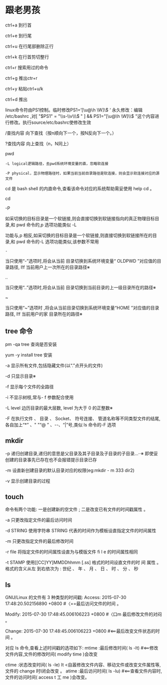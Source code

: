 # 跟老男孩
ctrl+a 到行首

ctrl+e 到行尾

ctrl+u 在行尾部删除正行

ctrl+k 在行首剪切整行

ctrl+r 搜索用过的命令

ctrl+g 推出ctr+r

ctrl+y 粘贴ctrl+u/k 

ctrl+d 推出

linux命令符由PS1控制。临时修改PS1=’[\u@\h \W]\\$ ‘  永久修改：编辑 /etc/bashrc ,对[ "$PS1" = "\\s-\\v\\\$ " ] && PS1="[\u@\h \W]\\$ "这个内容进行修改。执行source/etc/bashrc使修改生效

/查找内容      向下查找（按n顺向下一个，按N反向下一个。）

?查找内容      向上查找（n，N同上）

pwd 
  
    -L logical逻辑路径，去pwd系统环境变量的直，忽略软连接
    
    -P physical，显示物理路径时，如果当前当前目录路径是软连接，则会显示软连接对应的源文件
    
cd 是 bash shell 的内直命令,查看该命令对应的系统帮助需妥使用 help cd 。

cd

  -P
  
  
  如采切换的目标目录是一个软链接,则会直接切换到软链接指向的真正物理目标目录,和 pwd 命令的,p 选项功能类似
  -L
  
  功能与,p 相反,如采切换的目标目录是一个软链接,则直接切换到软链接所在的目录,和 pwd 命令的-L 选项功能类似,该参数不常用
  
  `-`
  
  当只使用“-”选项时,将会从当前 目录切换到系统环境变量“ OLDPWD ”对应值的目录路径, l!f 当前用户上一次所在的目录路径※
  
  ..
  
  当只使用“..”选项时,将会从当前 目录切换到当前目录的上一级目录所在的路径※
  
  ~
  
  当只使用“~”选项时 ,将会从当前目录切换到系统环境变量“HOME ”对应值的目录路径, l!f 当前用户的家 目录所在的路径※
  
## tree 命令

pm -qa tree 查询是否安装

yum -y install tree 安装

-a 显示所有文件,包括隐藏文件(以“.”点开头的文件)

-d 只显示目录※

-f 显示每个文件的全路径

-i 不显示树枝,常与- f 参数配合使用

-L level 边历目录的最大层数, level 为大于 0 的正整数※

-F 在执行文件 、 目录 、 Socket、 符号连接、 管道名称等不同类型文件的结尾,各自加上“*” 、" "“@ ” 、--、“|”号,类似 ls 命令的-F 选项

## mkdir
-p 递归创建目录,递归的意思是父目录及其子目录及子目录的子目录...··※ 即使妥创建的目录事先已存在也不会报错提示目录已存

-m 设直新创建目录的默认目录对应的权限(eg:mkdir - m 333 dir2)

-v 显示创建目录的过程

## touch

命令有两个功能: 一是创建新的空文件 ; 二是改变已有文件的时间戳属性 。


-a  只更改指定文件的最后访问时间

-d STRING 使用字符串 STRING 代表的时间作为模板设直指定文件的时间属性

-m 只更改指定文件的最后修改时间

-r file 将指定文件的时间属性设直为与模版文件 fi l e 的时间属性相同

-t STAMP
使用[[CC]YY]MMDDhhmm [.ss] 格式的时间设直文件的时 间 属性 。 格式的含义从左
到右依次为 : 世纪 、 年 、 月 、 日 、 时 、 分 、 秒

## ls

GNU/Linux 的文件有 3 种类型的时间戳:
Access: 2015-07-30 17:48:20.502156890 +0800 #〈==最后访问文件的时间 。

Modify: 2015-07-30 17:48:45.006106223 +0800 #〈口m 最后修改文件的对闷 。

Change: 2015-07-30 17:48:45.006106223 +0800 #<==最后改变文件状态的时间 。

对应 Is 命令,查看上述时间戳的选项如下:
mtime :最后修改时间( ls -lt) #<==修改文件内容,文件的修改时间( modify time )会改变 

ctime :状态改变时间( ls -le) It <自嚣修改文件内容、移动文件或改变文件属性等,文件的 change 时l闭会改变 。
atime :最后访问时间( ls -lu) #<==查看文件内容时,文件的访问时间( access t 工 me )会改变。

  

